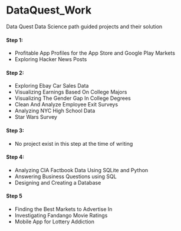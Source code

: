 # DataQuest_Work
Data Quest Data Science path guided projects and their solution

#### Step 1:
 * Profitable App Profiles for the App Store and Google Play Markets
 * Exploring Hacker News Posts

#### Step 2:
 * Exploring Ebay Car Sales Data
 * Visualizing Earnings Based On College Majors
 * Visualizing The Gender Gap In College Degrees
 * Clean And Analyze Employee Exit Surveys 
 * Analyzing NYC High School Data
 * Star Wars Survey

#### Step 3:
 * No project exist in this step at the time of writing

#### Step 4:
 * Analyzing CIA Factbook Data Using SQLite and Python
 * Answering Business Questions using SQL
 * Designing and Creating a Database

 #### Step 5
 * Finding the Best Markets to Advertise In
 * Investigating Fandango Movie Ratings
 * Mobile App for Lottery Addiction
